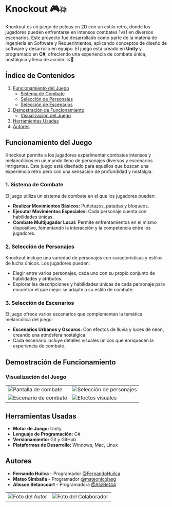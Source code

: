 # Knockout 🎮💥

Knockout es un juego de peleas en 2D con un estilo retro, donde los jugadores pueden enfrentarse en intensos combates 1vs1 en diversos escenarios. Este proyecto fue desarrollado como parte de la materia de Ingeniería en Software y Requerimientos, aplicando conceptos de diseño de software y desarrollo en equipo. El juego está creado en **Unity** y programado en **C#**, ofreciendo una experiencia de combate única, nostálgica y llena de acción. ⚔️👾

## Índice de Contenidos

1. [Funcionamiento del Juego](#funcionamiento-del-juego)
   - [Sistema de Combate](#1-sistema-de-combate)
   - [Selección de Personajes](#2-selección-de-personajes)
   - [Selección de Escenarios](#3-selección-de-escenarios)
2. [Demostración de Funcionamiento](#demostración-de-funcionamiento)
   - [Visualización del Juego](#visualización-del-juego)
3. [Herramientas Usadas](#herramientas-usadas)
4. [Autores](#autores)

## Funcionamiento del Juego

Knockout permite a los jugadores experimentar combates intensos y melancólicos en un mundo lleno de personajes diversos y escenarios intrigantes. Este juego está diseñado para aquellos que buscan una experiencia retro pero con una sensación de profundidad y nostalgia.

### 1. Sistema de Combate

El juego utiliza un sistema de combate en el que los jugadores pueden:
- **Realizar Movimientos Básicos:** Puñetazos, patadas y bloqueos.
- **Ejecutar Movimientos Especiales:** Cada personaje cuenta con habilidades únicas.
- **Combate Multijugador Local:** Permite enfrentamientos en el mismo dispositivo, fomentando la interacción y la competencia entre los jugadores.

### 2. Selección de Personajes

Knockout incluye una variedad de personajes con características y estilos de lucha únicos. Los jugadores pueden:
- Elegir entre varios personajes, cada uno con su propio conjunto de habilidades y atributos.
- Explorar las descripciones y habilidades únicas de cada personaje para encontrar el que mejor se adapte a su estilo de combate.

### 3. Selección de Escenarios

El juego ofrece varios escenarios que complementan la temática melancólica del juego:
- **Escenarios Urbanos y Oscuros:** Con efectos de lluvia y luces de neón, creando una atmósfera nostálgica.
- Cada escenario incluye detalles visuales únicos que enriquecen la experiencia de combate.

## Demostración de Funcionamiento

### Visualización del Juego

<table>
    <tr>
    <td><img src="https://via.placeholder.com/400" alt="Pantalla de combate"></td>
    <td><img src="https://via.placeholder.com/400" alt="Selección de personajes"></td>
  </tr>
     <tr>
    <td><img src="https://via.placeholder.com/400" alt="Escenario de combate"></td>
    <td><img src="https://via.placeholder.com/400" alt="Efectos visuales"></td>
  </tr>
</table>

## Herramientas Usadas

- **Motor de Juego:** Unity
- **Lenguaje de Programación:** C#
- **Versionamiento:** Git y GitHub
- **Plataformas de Desarrollo:** Windows, Mac, Linux

## Autores

- **Fernando Huilca** - Programador [@FernandoHuilca](https://github.com/FernandoHuilca)
- **Mateo Simbaña** - Programador [@mateonicolasg](https://github.com/mateonicolasg)
- **Alisson Betancourt** - Programadora [@AlizBet44](https://github.com/AlizBet44)
  
<table>
    <tr>
    <td><img src="https://via.placeholder.com/200" alt="Foto del Autor"></td>
    <td><img src="https://via.placeholder.com/200" alt="Foto del Colaborador"></td>
</table>

